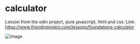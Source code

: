 # calculator
Lesson from the odin project, pure javascript, html and css. Link: https://www.theodinproject.com/lessons/foundations-calculator

![image](https://user-images.githubusercontent.com/96890436/201542792-5111fc4e-c5e1-4fa1-9cd3-9507205a53ec.png)

